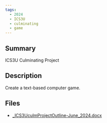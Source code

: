 ```yaml
---
tags:
  - 2024
  - ICS3U
  - culminating
  - game
---
```


## Summary

ICS3U Culminating Project

## Description

Create a text-based computer game.

## Files

*   [\_ICS3UculmProjectOutline-June\_2024.docx](resources/Asma_Arif/_ICS3UculmProjectOutline-June_2024.docx)

